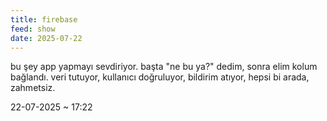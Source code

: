 ```yaml
---
title: firebase
feed: show
date: 2025-07-22
---
```


bu şey app yapmayı sevdiriyor.
başta "ne bu ya?" dedim, sonra elim kolum bağlandı.
veri tutuyor, kullanıcı doğruluyor, bildirim atıyor, hepsi bi arada, zahmetsiz.

22-07-2025 ~ 17:22

<!-- LikeBtn.com BEGIN -->
<span class="likebtn-wrapper" data-theme="google" data-lang="tr" data-i18n_like="+"></span>
<script>(function(d,e,s){if(d.getElementById("likebtn_wjs"))return;a=d.createElement(e);m=d.getElementsByTagName(e)[0];a.async=1;a.id="likebtn_wjs";a.src=s;m.parentNode.insertBefore(a, m)})(document,"script","//w.likebtn.com/js/w/widget.js");</script>
<!-- LikeBtn.com END -->
